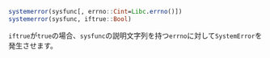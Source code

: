 ```julia
systemerror(sysfunc[, errno::Cint=Libc.errno()])
systemerror(sysfunc, iftrue::Bool)
```

`iftrue`が`true`の場合、`sysfunc`の説明文字列を持つ`errno`に対して`SystemError`を発生させます。
